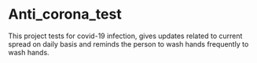 # Anti_corona_test
This project tests for covid-19 infection, gives updates related to current spread on daily basis and reminds the person to wash hands frequently to wash hands.
